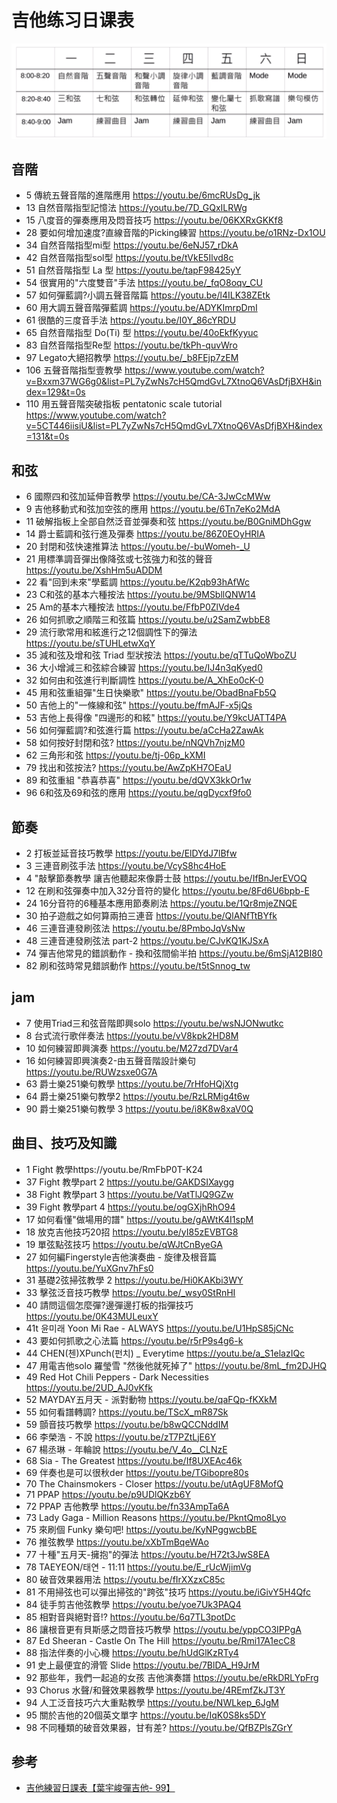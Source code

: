 #  吉他练习日课表

![](../images/practice/plan.png)

## 音階
- 5 傳統五聲音階的進階應用 https://youtu.be/6mcRUsDg_jk
- 13 自然音階指型記憶法 https://youtu.be/7D_GQxILRWg
- 15 八度音的彈奏應用及悶音技巧 https://youtu.be/06KXRxGKKf8
- 28 要如何增加速度?直線音階的Picking練習 https://youtu.be/o1RNz-Dx1OU
- 34 自然音階指型mi型 https://youtu.be/6eNJ57_rDkA
- 42 自然音階指型sol型 https://youtu.be/tVkE5Ilvd8c
- 51 自然音階指型 La 型 https://youtu.be/tapF98425yY
- 54 很實用的"六度雙音"手法 https://youtu.be/_fqO8oqv_CU
- 57 如何彈藍調?小調五聲音階篇 https://youtu.be/l4ILK38ZEtk
- 60 用大調五聲音階彈藍調 https://youtu.be/ADYKImrpDmI
- 61 很酷的三度音手法 https://youtu.be/I0Y_86cYRDU
- 65 自然音階指型 Do(Ti) 型 https://youtu.be/40oEkfKyyuc
- 83 自然音階指型Re型 https://youtu.be/tkPh-quvWro
- 97 Legato大絕招教學 https://youtu.be/_b8FEjp7zEM
- 106 五聲音階指型壹教學 https://www.youtube.com/watch?v=Bxxm37WG6g0&list=PL7yZwNs7cH5QmdGvL7XtnoQ6VAsDfjBXH&index=129&t=0s
- 110 用五聲音階突破指板 pentatonic scale tutorial https://www.youtube.com/watch?v=5CT446iisiU&list=PL7yZwNs7cH5QmdGvL7XtnoQ6VAsDfjBXH&index=131&t=0s

##  和弦
- 6 國際四和弦加延伸音教學 https://youtu.be/CA-3JwCcMWw
- 9 吉他移動式和弦加空弦的應用 https://youtu.be/6Tn7eKo2MdA
- 11 破解指板上全部自然泛音並彈奏和弦 https://youtu.be/B0GniMDhGgw
- 14 爵士藍調和弦行進及彈奏 https://youtu.be/86Z0EOyHRIA
- 20 封閉和弦快速推算法 https://youtu.be/-buWomeh-_U
- 21 用標準調音彈出像降弦或七弦強力和弦的聲音 https://youtu.be/XshHm5uADDM
- 22 看"回到未來"學藍調 https://youtu.be/K2qb93hAfWc
- 23 C和弦的基本六種按法 https://youtu.be/9MSbllQNW14
- 25 Am的基本六種按法 https://youtu.be/FfbP0ZlVde4
- 26 如何抓歌之順階三和弦篇 https://youtu.be/u2SamZwbbE8
- 29 流行歌常用和絃進行之12個調性下的彈法 https://youtu.be/sTUHLetwXqY
- 35 減和弦及增和弦 Triad 型狀按法 https://youtu.be/qTTuQoWboZU
- 36 大小增減三和弦綜合練習 https://youtu.be/IJ4n3qKyed0
- 32 如何由和弦進行判斷調性 https://youtu.be/A_XhEo0cK-0
- 45 用和弦重組彈"生日快樂歌" https://youtu.be/ObadBnaFb5Q
- 50 吉他上的"一條線和弦" https://youtu.be/fmAJF-x5jQs
- 53 吉他上長得像 "四邊形的和絃"  https://youtu.be/Y9kcUATT4PA
- 56 如何彈藍調?和弦進行篇 https://youtu.be/aCcHa2ZawAk
- 58 如何按好封閉和弦? https://youtu.be/nNQVh7njzM0
- 62 三角形和弦 https://youtu.be/tj-06p_kXMI
- 79 找出和弦按法?  https://youtu.be/AwZpKH7OEaU
- 89 和弦重組 "恭喜恭喜" https://youtu.be/dQVX3kkOr1w
- 96 6和弦及69和弦的應用 https://youtu.be/qgDycxf9fo0


##  節奏
- 2 打板並延音技巧教學 https://youtu.be/ElDYdJ7lBfw
- 3 三連音刷弦手法 https://youtu.be/VcyS8hc4HoE
- 4 "敲擊節奏教學 讓吉他聽起來像爵士鼓 https://youtu.be/IfBnJerEVOQ
- 12 在刷和弦彈奏中加入32分音符的變化 https://youtu.be/8Fd6U6bpb-E
- 24 16分音符的6種基本應用節奏刷法 https://youtu.be/1Qr8mjeZNQE
- 30 拍子遊戲之如何算兩拍三連音 https://youtu.be/QlANfTtBYfk
- 46 三連音連發刷弦法 https://youtu.be/8PmboJqVsNw
- 48 三連音連發刷弦法 part-2 https://youtu.be/CJvKQ1KJSxA
- 74 彈吉他常見的錯誤動作 - 換和弦間偷半拍 https://youtu.be/6mSjA12BI80
- 82 刷和弦時常見錯誤動作 https://youtu.be/t5tSnnog_tw

##  jam
- 7 使用Triad三和弦音階即興solo https://youtu.be/wsNJONwutkc
- 8 台式流行歌伴奏法 https://youtu.be/vV8kpk2HD8M
- 10 如何練習即興演奏 https://youtu.be/M27zd7DVar4
- 16 如何練習即興演奏2-由五聲音階設計樂句 https://youtu.be/RUWzsxe0G7A
- 63 爵士樂251樂句教學 https://youtu.be/7rHfoHQjXtg
- 64 爵士樂251樂句教學2 https://youtu.be/RzLRMig4t6w
- 90 爵士樂251樂句教學 3 https://youtu.be/i8K8w8xaV0Q

##  曲目、技巧及知識
- 1 Fight 教學https://youtu.be/RmFbP0T-K24
- 37 Fight 教學part 2 https://youtu.be/GAKDSIXaygg
- 38 Fight 教學part 3 https://youtu.be/VatTlJQ9GZw
- 39 Fight 教學part 4 https://youtu.be/ogGXjhRhO94
- 17 如何看懂"做場用的譜" https://youtu.be/gAWtK4I1spM
- 18 放克吉他技巧20招  https://youtu.be/yI85zEVBTG8
- 19 單弦點弦技巧 https://youtu.be/qWJtCnByeGA
- 27 如何編Fingerstyle吉他演奏曲 - 旋律及根音篇 https://youtu.be/YuXGnv7hFs0
- 31 基礎2弦掃弦教學 2 https://youtu.be/Hi0KAKbi3WY
- 33 擊弦泛音技巧教學 https://youtu.be/_wsy0StRnHI
- 40 請問這個怎麼彈?邊彈邊打板的指彈技巧 https://youtu.be/0K43MULeuxY
- 41t 윤미래 Yoon Mi Rae - ALWAYS https://youtu.be/U1HpS85jCNc
- 43 要如何抓歌之心法篇 https://youtu.be/r5rP9s4g6-k
- 44 CHEN(첸)XPunch(펀치) _ Everytime https://youtu.be/a_S1elazIQc
- 47 用電吉他solo 羅瑩雪 "然後他就死掉了" https://youtu.be/8mL_fm2DJHQ
- 49 Red Hot Chili Peppers - Dark Necessities https://youtu.be/2UD_AJ0vKfk
- 52 MAYDAY五月天 - 派對動物 https://youtu.be/qaFQp-fKXkM
- 55 如何看譜轉調? https://youtu.be/TScX_mR87Sk
- 59 顫音技巧教學 https://youtu.be/b8wQCCNddIM
- 66 李榮浩 - 不說 https://youtu.be/zT7PZtLjE6Y
- 67 楊丞琳 - 年輪說 https://youtu.be/V_4o__CLNzE
- 68 Sia - The Greatest https://youtu.be/If8UXEAc46k
- 69 伴奏也是可以很秋der https://youtu.be/TGibopre80s
- 70 The Chainsmokers - Closer https://youtu.be/utAgUF8MofQ
- 71 PPAP https://youtu.be/p9UDlQKzb6Y
- 72 PPAP 吉他教學 https://youtu.be/fn33AmpTa6A
- 73 Lady Gaga - Million Reasons https://youtu.be/PkntQmo8Lyo
- 75 來刷個 Funky 樂句吧! https://youtu.be/KyNPggwcbBE
- 76 推弦教學 https://youtu.be/xXbTmBqeWAo
- 77 十種"五月天-擁抱"的彈法 https://youtu.be/H72t3JwS8EA
- 78 TAEYEON/태연 - 11:11 https://youtu.be/E_rUcWjimVg
- 80 破音效果器用法  https://youtu.be/fIrXXzxC85c
- 81 不用掃弦也可以彈出掃弦的"跨弦"技巧  https://youtu.be/iGivY5H4Qfc
- 84 徒手剪吉他弦教學 https://youtu.be/yoe7Uk3PAQ4
- 85 相對音與絕對音!?  https://youtu.be/6q7TL3potDc
- 86 讓根音更有貝斯感之悶音技巧教學 https://youtu.be/yppCO3IPPgA
- 87 Ed Sheeran - Castle On The Hill https://youtu.be/Rmi17A1ecC8
- 88 指法伴奏的小心機 https://youtu.be/hUdGlKzRTy4
- 91 史上最便宜的滑管 Slide https://youtu.be/7BlDA_H9JrM
- 92 那些年，我們一起追的女孩 吉他演奏譜 https://youtu.be/eRkDRLYpFrg
- 93 Chorus 水聲/和聲效果器教學 https://youtu.be/4REmfZkJT3Y
- 94 人工泛音技巧六大重點教學 https://youtu.be/NWLkep_6JgM
- 95 關於吉他的20個英文單字 https://youtu.be/IqK0S8ks5DY
- 98 不同種類的破音效果器，甘有差? https://youtu.be/QfBZPlsZGrY

##  参考
- [吉他練習日課表【葉宇峻彈吉他- 99】](https://www.youtube.com/watch?v=lJqQNyccYZU&list=PL7yZwNs7cH5QmdGvL7XtnoQ6VAsDfjBXH&index=121&t=0s)
